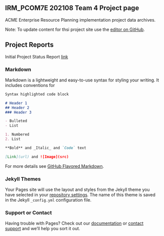 ## IRM_PCOM7E 202108 Team 4 Project page

ACME Enterprise Resource Planning implementation project data archives. 

Note: To update content for thsi project site use the [editor on GitHub](https://github.com/IRMTeam4/ACME_IRM_Archives/edit/gh-pages/index.md).

## Project Reports
Initial Project Status Report [link](https://irmteam4.github.io/ACME_IRM_Project_Status_Report.pdf)


### Markdown

Markdown is a lightweight and easy-to-use syntax for styling your writing. It includes conventions for

```markdown
Syntax highlighted code block

# Header 1
## Header 2
### Header 3

- Bulleted
- List

1. Numbered
2. List

**Bold** and _Italic_ and `Code` text

[Link](url) and ![Image](src)
```

For more details see [GitHub Flavored Markdown](https://guides.github.com/features/mastering-markdown/).

### Jekyll Themes

Your Pages site will use the layout and styles from the Jekyll theme you have selected in your [repository settings](https://github.com/IRMTeam4/ACME_IRM_Archives/settings/pages). The name of this theme is saved in the Jekyll `_config.yml` configuration file.

### Support or Contact

Having trouble with Pages? Check out our [documentation](https://docs.github.com/categories/github-pages-basics/) or [contact support](https://support.github.com/contact) and we’ll help you sort it out.
